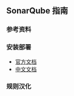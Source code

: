 ## SonarQube 指南
### 参考资料
### 安装部署
- [官方文档](https://docs.sonarqube.org/latest/setup/installation/)
- [中文文档](https://www.cnblogs.com/zhengqing/p/10199637.html)
### 规则汉化